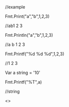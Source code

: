 //example

Fmt.Print("a","b",1,2,3)

//ab1 2 3

Fmt.Println("a","b",1,2,3)

//a b 1 2 3

Fmt.Printf("%d %d %d",1,2,3)

//1 2 3

Var a string = '10'

Fmt.Printf("%T",a)

//string

<>